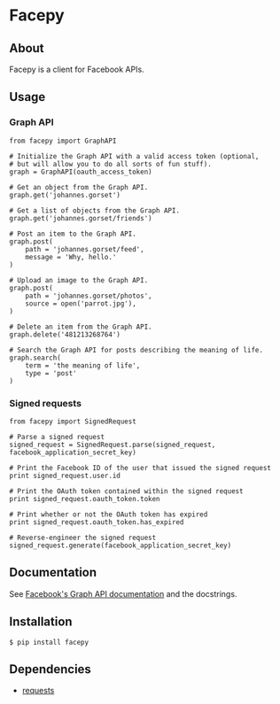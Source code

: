 # Facepy

## About

Facepy is a client for Facebook APIs.

## Usage

### Graph API

    from facepy import GraphAPI

    # Initialize the Graph API with a valid access token (optional,
    # but will allow you to do all sorts of fun stuff).
    graph = GraphAPI(oauth_access_token)

    # Get an object from the Graph API.
    graph.get('johannes.gorset')

    # Get a list of objects from the Graph API.
    graph.get('johannes.gorset/friends')

    # Post an item to the Graph API.
    graph.post(
        path = 'johannes.gorset/feed',
        message = 'Why, hello.'
    )

    # Upload an image to the Graph API.
    graph.post(
        path = 'johannes.gorset/photos',
        source = open('parrot.jpg'),
    )

    # Delete an item from the Graph API.
    graph.delete('481213268764')

    # Search the Graph API for posts describing the meaning of life.
    graph.search(
        term = 'the meaning of life',
        type = 'post'
    )

### Signed requests

    from facepy import SignedRequest

    # Parse a signed request
    signed_request = SignedRequest.parse(signed_request, facebook_application_secret_key)

    # Print the Facebook ID of the user that issued the signed request
    print signed_request.user.id
    
    # Print the OAuth token contained within the signed request
    print signed_request.oauth_token.token
    
    # Print whether or not the OAuth token has expired
    print signed_request.oauth_token.has_expired

    # Reverse-engineer the signed request
    signed_request.generate(facebook_application_secret_key)

## Documentation

See [Facebook's Graph API documentation](http://developers.facebook.com/docs/reference/api/) and the docstrings.

## Installation

    $ pip install facepy

## Dependencies

* [requests](https://github.com/kennethreitz/requests/)
